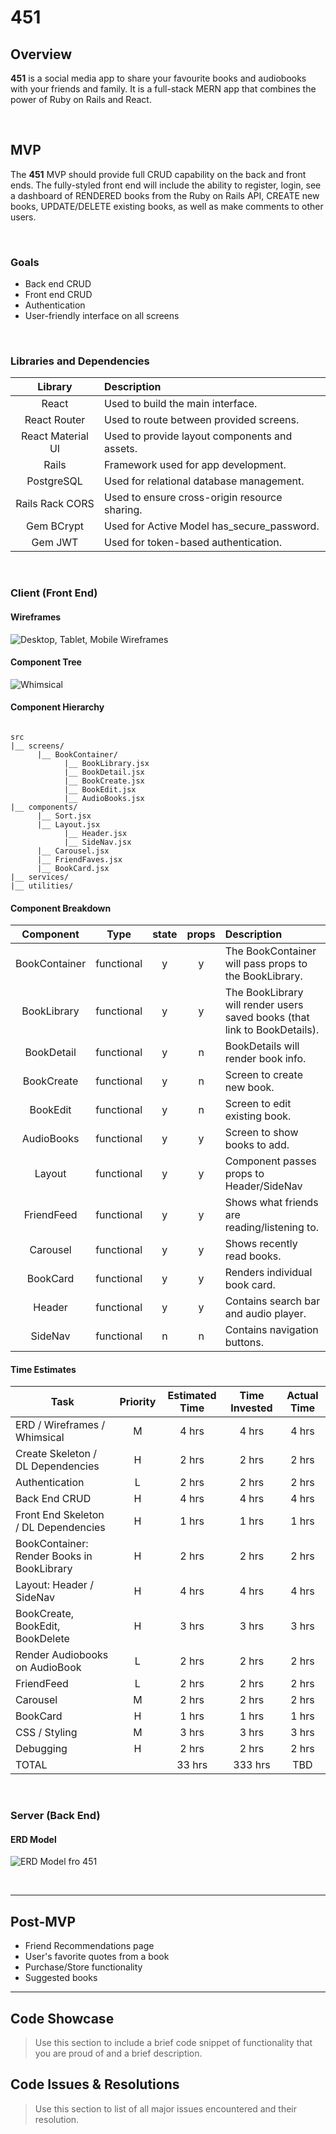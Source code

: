 # 451

## Overview

**451** is a social media app to share your favourite books and audiobooks with your friends and family. It is a full-stack MERN app that combines the power of Ruby on Rails and React.


<br>

## MVP

The **451** MVP should provide full CRUD capability on the back and front ends. The fully-styled front end will include the ability to register, login, see a dashboard of RENDERED books from the Ruby on Rails API, CREATE new books, UPDATE/DELETE existing books, as well as make comments to other users.

<br>

### Goals

- Back end CRUD
- Front end CRUD
- Authentication
- User-friendly interface on all screens

<br>

### Libraries and Dependencies

|     Library      | Description                                |
| :--------------: | :----------------------------------------- |
|      React       | Used to build the main interface. |
|   React Router   | Used to route between provided screens. |
| React Material UI | Used to provide layout components and assets. |
|     Rails     | Framework used for app development. |
|     PostgreSQL    | Used for relational database management. |
|     Rails Rack CORS    | Used to ensure cross-origin resource sharing. |
|  Gem BCrypt  | Used for Active Model has_secure_password. |
|  Gem JWT  | Used for token-based authentication. |

<br>

### Client (Front End)

#### Wireframes

![Desktop, Tablet, Mobile Wireframes](https://whimsical.com/ScSeu6rPJAHmDJwh9CWr8G)

#### Component Tree

![Whimsical](https://whimsical.com/9eqjb1KmT8xjaoRw1EcRsp)

#### Component Hierarchy

``` structure

src
|__ screens/
      |__ BookContainer/
            |__ BookLibrary.jsx
            |__ BookDetail.jsx
            |__ BookCreate.jsx
            |__ BookEdit.jsx
            |__ AudioBooks.jsx
|__ components/
      |__ Sort.jsx
      |__ Layout.jsx
            |__ Header.jsx
            |__ SideNav.jsx
      |__ Carousel.jsx
      |__ FriendFaves.jsx
      |__ BookCard.jsx
|__ services/
|__ utilities/

```

#### Component Breakdown

|  Component   |    Type    | state | props | Description                                                      |
| :----------: | :--------: | :---: | :---: | :--------------------------------------------------------------- |
|    BookContainer    | functional |   y   |   y   | The BookContainer will pass props to the BookLibrary. |
|    BookLibrary    | functional |   y   |   y   | The BookLibrary will render users saved books (that link to BookDetails).       |
|    BookDetail    |   functional    |   y   |   n   | BookDetails will render book info.      |
|    BookCreate    | functional |   y   |   n   | Screen to create new book. |
|    BookEdit    | functional |   y   |   n   | Screen to edit existing book. |
|    AudioBooks    | functional |   y   |   y   | Screen to show books to add. |
|    Layout    | functional |   y   |   y   | Component passes props to Header/SideNav |
|    FriendFeed    | functional |   y   |   y   | Shows what friends are reading/listening to. |
|    Carousel    | functional |   y   |   y   | Shows recently read books. |
|    BookCard    | functional |   y   |   y   | Renders individual book card. |
|    Header    | functional |   y   |   y   | Contains search bar and audio player. |
|    SideNav    | functional |   n   |   n   | Contains navigation buttons. |

#### Time Estimates

| Task                | Priority | Estimated Time | Time Invested | Actual Time |
| ------------------- | :------: | :------------: | :-----------: | :---------: |
| ERD / Wireframes / Whimsical    |    M     |     4 hrs      |     4 hrs     |    4 hrs    |
| Create Skeleton / DL Dependencies    |    H     |     2 hrs      |     2 hrs     |    2 hrs    |
| Authentication    |    L     |     2 hrs      |     2 hrs     |    2 hrs    |
| Back End CRUD |    H     |     4 hrs      |     4 hrs     |     4 hrs     |
| Front End Skeleton / DL Dependencies |    H     |     1 hrs      |     1 hrs     |     1 hrs     |
| BookContainer: Render Books in BookLibrary |    H     |     2 hrs      |     2 hrs     |     2 hrs     |
| Layout: Header / SideNav |    H     |     4 hrs      |     4 hrs     |     4 hrs     |
| BookCreate, BookEdit, BookDelete |    H     |     3 hrs      |     3 hrs     |     3 hrs     |
| Render Audiobooks on AudioBook |    L     |     2 hrs      |     2 hrs     |     2 hrs     |
| FriendFeed |    L     |     2 hrs      |     2 hrs     |     2 hrs     |
| Carousel |    M     |     2 hrs      |     2 hrs     |     2 hrs     |
| BookCard |    H     |     1 hrs      |     1 hrs     |     1 hrs     |
| CSS / Styling |    M     |     3 hrs      |     3 hrs     |     3 hrs     |
| Debugging |    H     |     2 hrs      |     2 hrs     |     2 hrs     |
| TOTAL               |          |     33 hrs      |     333 hrs     |     TBD     |

<br>

### Server (Back End)

#### ERD Model

![ERD Model fro 451](https://drive.google.com/file/d/1UymCL81Em1NH3RK7E4hr3E0-DhQyjj4h/view?usp=sharing)

<br>

***

## Post-MVP

- Friend Recommendations page
- User's favorite quotes from a book
- Purchase/Store functionality
- Suggested books

***

## Code Showcase

> Use this section to include a brief code snippet of functionality that you are proud of and a brief description.

## Code Issues & Resolutions

> Use this section to list of all major issues encountered and their resolution.
